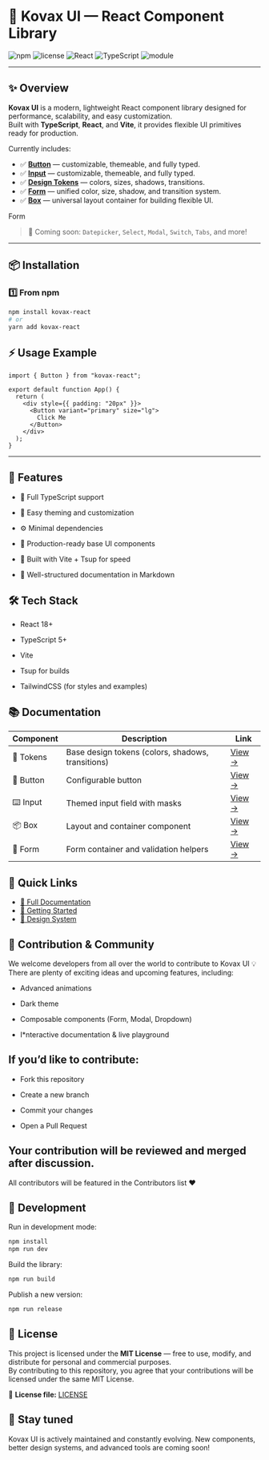 # 🧩 Kovax UI — React Component Library

![npm](https://img.shields.io/npm/v/kovax-react?color=3b82f6&label=version)
![license](https://img.shields.io/npm/l/kovax-react?color=green)
![React](https://img.shields.io/badge/React-16+-61dafb)
![TypeScript](https://img.shields.io/badge/TypeScript-5+-3178c6)
![module](https://img.shields.io/badge/module-ESM-blue)

---

## ✨ Overview

**Kovax UI** is a modern, lightweight React component library designed for performance, scalability, and easy customization.  
Built with **TypeScript**, **React**, and **Vite**, it provides flexible UI primitives ready for production.

Currently includes:
- ✅ [**Button**](https://github.com/MrKamura/kovax/blob/master/docs/components/Button.md) — customizable, themeable, and fully typed.
- ✅ [**Input**](https://github.com/MrKamura/kovax/blob/master/docs/components/Input.md) — customizable, themeable, and fully typed.
- ✅ [**Design Tokens**](https://github.com/MrKamura/kovax/blob/master/docs/components/Tokens.md) — colors, sizes, shadows, transitions.
- ✅ [**Form**](https://github.com/MrKamura/kovax/blob/master/docs/components/Form.md) — unified color, size, shadow, and transition system.
- ✅ [**Box**](https://github.com/MrKamura/kovax/blob/master/docs/components/Layout/Box.md) — universal layout container for building flexible UI.



Form

> 🚀 Coming soon: `Datepicker`, `Select`, `Modal`, `Switch`, `Tabs`, and more!


---

## 📦 Installation

### 1️⃣ From npm
```bash
npm install kovax-react
# or
yarn add kovax-react
```

## ⚡ Usage Example
```tsx
import { Button } from "kovax-react";

export default function App() {
  return (
    <div style={{ padding: "20px" }}>
      <Button variant="primary" size="lg">
        Click Me
      </Button>
    </div>
  );
}
```
---

## 🧠 Features

* 🌈 Full TypeScript support

* 🎨 Easy theming and customization

* ⚙️ Minimal dependencies

* 🧱 Production-ready base UI components

* 🚀 Built with Vite + Tsup for speed

* 📘 Well-structured documentation in Markdown



## 🛠 Tech Stack

* React 18+

* TypeScript 5+

* Vite

* Tsup for builds

* TailwindCSS (for styles and examples)

## 📚 Documentation


| Component | Description                                       | Link                                                                              |
| --------- | ------------------------------------------------- | --------------------------------------------------------------------------------- |
| 🎨 Tokens | Base design tokens (colors, shadows, transitions) | [View →](https://github.com/MrKamura/kovax/blob/master/docs/components/Tokens.md) |
| 🔘 Button | Configurable button                               | [View →](https://github.com/MrKamura/kovax/blob/master/docs/components/Button.md) |
| ⌨️ Input  | Themed input field with masks                     | [View →](https://github.com/MrKamura/kovax/blob/master/docs/components/Input.md)  |
| 📦 Box    | Layout and container component                    | [View →](https://github.com/MrKamura/kovax/blob/master/docs/components/Layout/Box.md)    |
| 🧾 Form   | Form container and validation helpers             | [View →](https://github.com/MrKamura/kovax/blob/master/docs/components/Form.md)   |




## 🔗 Quick Links
- [📖 Full Documentation](./docs/)
- [🚀 Getting Started](./docs/GETTING_STARTED.md)
- [🎨 Design System](./docs/DESIGN_SYSTEM.md)
## 🤝 Contribution & Community

We welcome developers from all over the world to contribute to Kovax UI 💡
There are plenty of exciting ideas and upcoming features, including:

* Advanced animations

* Dark theme

* Composable components (Form, Modal, Dropdown)

* I*nteractive documentation & live playground

## If you’d like to contribute:

* Fork this repository

* Create a new branch

* Commit your changes

* Open a Pull Request

## Your contribution will be reviewed and merged after discussion.
All contributors will be featured in the Contributors list ❤️

## 🚀 Development
Run in development mode:
```bash
npm install
npm run dev
```

Build the library:
```bash
npm run build
```

Publish a new version:
```bash
npm run release
```

## 📄 License

This project is licensed under the **MIT License** — free to use, modify, and distribute for personal and commercial purposes.  
By contributing to this repository, you agree that your contributions will be licensed under the same MIT License.

📘 **License file:** [LICENSE](./LICENSE)


## 🌟 Stay tuned

Kovax UI is actively maintained and constantly evolving.
New components, better design systems, and advanced tools are coming soon!
